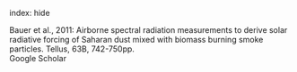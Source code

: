 index: hide

<div class="Citation">

  <div class="Citation-body">
    <div class="Citation-text">Bauer et al., 2011: Airborne spectral radiation measurements to derive solar radiative forcing of Saharan dust mixed with biomass burning smoke particles. <span class="Article-journal">Tellus, </span><span class="Article-volume">63B, </span>742-750pp.</div>
    <div class="Citation-links">
      <div class="CitationLink" data-href="https://scholar.google.com/scholar?q=Airborne+spectral+radiation+measurements+to+derive+solar+radiative+forcing+of+Saharan+dust+mixed+with+biomass+burning+smoke+particles">
        <div class="CitationLink-icon CitationLink-Scholar"></div>
        <div class="CitationLink-text">Google Scholar</div>
      </div>
    </div>
  </div>
</div>


<div class="Citation-copy">

</div>